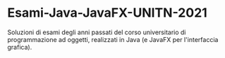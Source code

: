 # Esami-Java-JavaFX-UNITN-2021
 Soluzioni di esami degli anni passati del corso universitario di programmazione ad oggetti, realizzati in Java (e JavaFX per l'interfaccia grafica).
